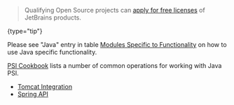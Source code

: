 [//]: # (title: IntelliJ IDEA)

<!-- Copyright 2000-2020 JetBrains s.r.o. and other contributors. Use of this source code is governed by the Apache 2.0 license that can be found in the LICENSE file. -->

 >  Qualifying Open Source projects can [apply for free licenses](https://www.jetbrains.com/community/opensource/) of JetBrains products.
 >
 {type="tip"}

Please see "Java" entry in table [Modules Specific to Functionality](plugin_compatibility.md#modules-specific-to-functionality) on how to use Java specific functionality.

[PSI Cookbook](psi_cookbook.md#java-specific) lists a number of common operations for working with Java PSI. 

* [Tomcat Integration](tomcat_integration.md)
* [Spring API](spring_api.md)